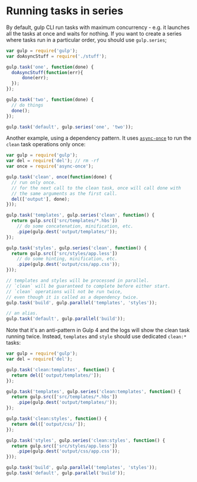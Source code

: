 # Running tasks in series

By default, gulp CLI run tasks with maximum concurrency - e.g. it launches
all the tasks at once and waits for nothing. If you want to create a series
where tasks run in a particular order, you should use `gulp.series`;

```js
var gulp = require('gulp');
var doAsyncStuff = require('./stuff');

gulp.task('one', function(done) {
  doAsyncStuff(function(err){
      done(err);
  });
});

gulp.task('two', function(done) {
  // do things
  done();
});

gulp.task('default', gulp.series('one', 'two'));
```

Another example, using a dependency pattern. It uses
[`async-once`](https://www.npmjs.com/package/async-once) to run the `clean`
task operations only once:
```js
var gulp = require('gulp');
var del = require('del'); // rm -rf
var once = require('async-once');

gulp.task('clean', once(function(done) {
  // run only once.
  // for the next call to the clean task, once will call done with
  // the same arguments as the first call.
  del(['output'], done);
}));

gulp.task('templates', gulp.series('clean', function() {
  return gulp.src(['src/templates/*.hbs'])
    // do some concatenation, minification, etc.
    .pipe(gulp.dest('output/templates/'));
});

gulp.task('styles', gulp.series('clean', function() {
  return gulp.src(['src/styles/app.less'])
    // do some hinting, minification, etc.
    .pipe(gulp.dest('output/css/app.css'));
}));

// templates and styles will be processed in parallel.
// `clean` will be guaranteed to complete before either start.
// `clean` operations will not be run twice,
// even though it is called as a dependency twice.
gulp.task('build', gulp.parallel('templates', 'styles'));

// an alias.
gulp.task('default', gulp.parallel('build'));
```

Note that it's an anti-pattern in Gulp 4 and the logs will show the clean task
running twice. Instead, `templates` and `style` should use dedicated `clean:*`
tasks:
```js
var gulp = require('gulp');
var del = require('del');

gulp.task('clean:templates', function() {
  return del(['output/templates/']);
});

gulp.task('templates', gulp.series('clean:templates', function() {
  return gulp.src(['src/templates/*.hbs'])
    .pipe(gulp.dest('output/templates/'));
});

gulp.task('clean:styles', function() {
  return del(['output/css/']);
});

gulp.task('styles', gulp.series('clean:styles', function() {
  return gulp.src(['src/styles/app.less'])
    .pipe(gulp.dest('output/css/app.css'));
}));

gulp.task('build', gulp.parallel('templates', 'styles'));
gulp.task('default', gulp.parallel('build'));
```
